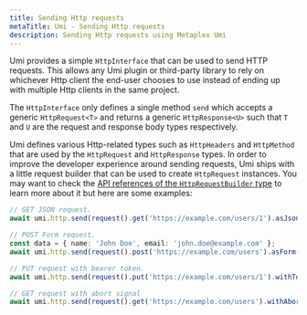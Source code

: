 ```yaml
---
title: Sending Http requests
metaTitle: Umi - Sending Http requests
description: Sending Http requests using Metaplex Umi
---
```

Umi provides a simple `HttpInterface` that can be used to send HTTP requests. This allows any Umi plugin or third-party library to rely on whichever Http client the end-user chooses to use instead of ending up with multiple Http clients in the same project.

The `HttpInterface` only defines a single method `send` which accepts a generic `HttpRequest<T>` and returns a generic `HttpResponse<U>` such that `T` and `U` are the request and response body types respectively.

Umi defines various Http-related types such as `HttpHeaders` and `HttpMethod` that are used by the `HttpRequest` and `HttpResponse` types. In order to improve the developer experience around sending requests, Umi ships with a little request builder that can be used to create `HttpRequest` instances. You may want to check the [API references of the `HttpRequestBuilder` type](https://umi-docs.vercel.app/classes/umi.HttpRequestBuilder.html) to learn more about it but here are some examples:

```ts
// GET JSON request.
await umi.http.send(request().get('https://example.com/users/1').asJson());

// POST Form request.
const data = { name: 'John Doe', email: 'john.doe@example.com' };
await umi.http.send(request().post('https://example.com/users').asForm().withData(data));

// PUT request with bearer token.
await umi.http.send(request().put('https://example.com/users/1').withToken('my-token'));

// GET request with abort signal
await umi.http.send(request().get('https://example.com/users').withAbortSignal(mySignal));
```
